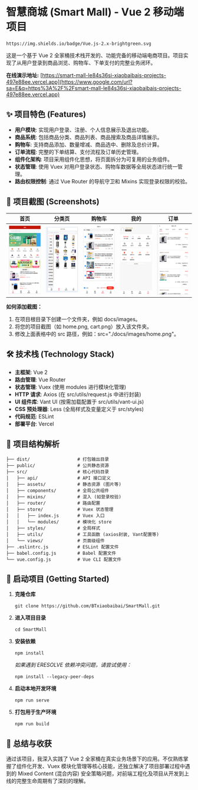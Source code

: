 # 智慧商城 (Smart Mall) - Vue 2 移动端项目



```vue2
https://img.shields.io/badge/Vue.js-2.x-brightgreen.svg
```



这是一个基于 Vue 2 全家桶技术栈开发的、功能完备的移动端电商项目。项目实现了从用户登录到商品浏览、购物车、下单支付的完整业务闭环。

**在线演示地址:** [https://smart-mall-le84s36si-xiaobaibais-projects-497e88ee.vercel.app](https://www.google.com/url?sa=E&q=https%3A%2F%2Fsmart-mall-le84s36si-xiaobaibais-projects-497e88ee.vercel.app)

## ✨ 项目特色 (Features)

- **用户模块**: 实现用户登录、注册、个人信息展示及退出功能。
- **商品系统**: 包括商品分类、商品列表、商品搜索及商品详情展示。
- **购物车**: 支持商品添加、数量增减、商品选中、删除及总价计算。
- **订单流程**: 完整的下单结算、支付流程及订单历史管理。
- **组件化架构**: 项目采用组件化思想，将页面拆分为可复用的业务组件。
- **状态管理**: 使用 Vuex 对用户登录状态、购物车数据等全局状态进行统一管理。
- **路由权限控制**: 通过 Vue Router 的导航守卫和 Mixins 实现登录权限的校验。

## 📸 项目截图 (Screenshots)

| 首页                                                  | 分类页                                                       | 购物车                                                | 我的                                                  | 订单                                                   |
| ----------------------------------------------------- | ------------------------------------------------------------ | ----------------------------------------------------- | ----------------------------------------------------- | ------------------------------------------------------ |
| <img src="./docs/images/home-image.png" width="250"/> | <img src="./docs/images/classification-image.png" width="250"/> | <img src="./docs/images/cart-image.png" width="250"/> | <img src="./docs/images/user-image.png" width="250"/> | <img src="./docs/images/order-image.png" width="250"/> |

**如何添加截图：**

1. 在项目根目录下创建一个文件夹，例如 docs/images。
2. 将您的项目截图（如 home.png, cart.png）放入该文件夹。
3. 修改上面表格中的 src 路径，例如：src="./docs/images/home.png"。

## 🛠️ 技术栈 (Technology Stack)

- **主框架**: Vue 2
- **路由管理**: Vue Router
- **状态管理**: Vuex (使用 modules 进行模块化管理)
- **HTTP 请求**: Axios (在 src/utils/request.js 中进行封装)
- **UI 组件库**: Vant UI (按需加载配置于 src/utils/vant-ui.js)
- **CSS 预处理器**: Less (全局样式及变量定义于 src/styles)
- **代码规范**: ESLint
- **部署平台**: Vercel

## 📁 项目结构解析

```
├── dist/                  # 打包输出目录
├── public/                # 公共静态资源
├── src/                   # 核心代码目录
│   ├── api/               # API 接口定义
│   ├── assets/            # 静态资源 (图片等)
│   ├── components/        # 全局公共组件
│   ├── mixins/            # 混入 (如登录校验)
│   ├── router/            # 路由配置
│   ├── store/             # Vuex 状态管理
│   │   ├── index.js       # Vuex 入口
│   │   └── modules/       # 模块化 store
│   ├── styles/            # 全局样式
│   ├── utils/             # 工具函数 (axios封装, Vant配置等)
│   └── views/             # 页面级组件
├── .eslintrc.js           # ESLint 配置文件
├── babel.config.js        # Babel 配置文件
└── vue.config.js          # Vue CLI 配置文件
```

## 🚀 启动项目 (Getting Started)

1. **克隆仓库**

   ```
   git clone https://github.com/BTxiaobaibai/SmartMall.git
   ```

2. **进入项目目录**

   ```
   cd SmartMall
   ```

3. **安装依赖**

   ```
   npm install
   ```

   *如果遇到 ERESOLVE 依赖冲突问题，请尝试使用：*

   ```
   npm install --legacy-peer-deps
   ```

4. **启动本地开发环境**

   ```
   npm run serve
   ```

5. **打包用于生产环境**

   ```
   npm run build
   ```

## 📝 总结与收获

通过该项目，我深入实践了 Vue 2 全家桶在真实业务场景下的应用。不仅熟练掌握了组件化开发、Vuex 模块化管理等核心技能，还独立解决了项目部署过程中遇到的 Mixed Content (混合内容) 安全策略问题，对前端工程化及项目从开发到上线的完整生命周期有了深刻的理解。